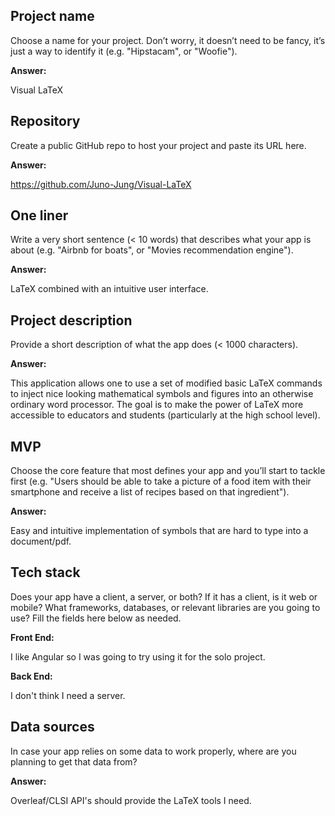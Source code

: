 ## Project name

Choose a name for your project. Don’t worry, it doesn’t need to be fancy, it’s just a way to identify it (e.g. "Hipstacam", or "Woofie").

**Answer:**

Visual LaTeX

## Repository

Create a public GitHub repo to host your project and paste its URL here.

**Answer:**

https://github.com/Juno-Jung/Visual-LaTeX

## One liner

Write a very short sentence (< 10 words) that describes what your app is about (e.g. "Airbnb for boats", or "Movies recommendation engine").

**Answer:**

LaTeX combined with an intuitive user interface.

## Project description

Provide a short description of what the app does (< 1000 characters).

**Answer:**

This application allows one to use a set of modified basic LaTeX commands to inject nice looking mathematical symbols and figures into an otherwise ordinary word processor. The goal is to make the power of LaTeX more accessible to educators and students (particularly at the high school level).

## MVP

Choose the core feature that most defines your app and you’ll start to tackle first (e.g. "Users should be able to take a picture of a food item with their smartphone and receive a list of recipes based on that ingredient").

**Answer:**

Easy and intuitive implementation of symbols that are hard to type into a document/pdf.

## Tech stack

Does your app have a client, a server, or both? If it has a client, is it web or mobile? What frameworks, databases, or relevant libraries are you going to use? Fill the fields here below as needed.

**Front End:**

I like Angular so I was going to try using it for the solo project.

**Back End:**

I don't think I need a server.

## Data sources

In case your app relies on some data to work properly, where are you planning to get that data from?

**Answer:**

Overleaf/CLSI API's should provide the LaTeX tools I need.


